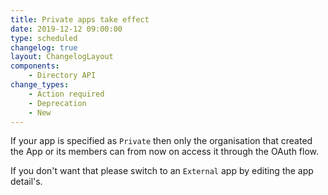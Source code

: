 ```yaml
---
title: Private apps take effect
date: 2019-12-12 09:00:00
type: scheduled
changelog: true
layout: ChangelogLayout
components:
    - Directory API
change_types:
    - Action required
    - Deprecation
    - New
---
```


If your app is specified as `Private` then only the organisation that created the App or its members can from now on access it through the OAuth flow.

If you don't want that please switch to an `External` app by editing the app detail's.
